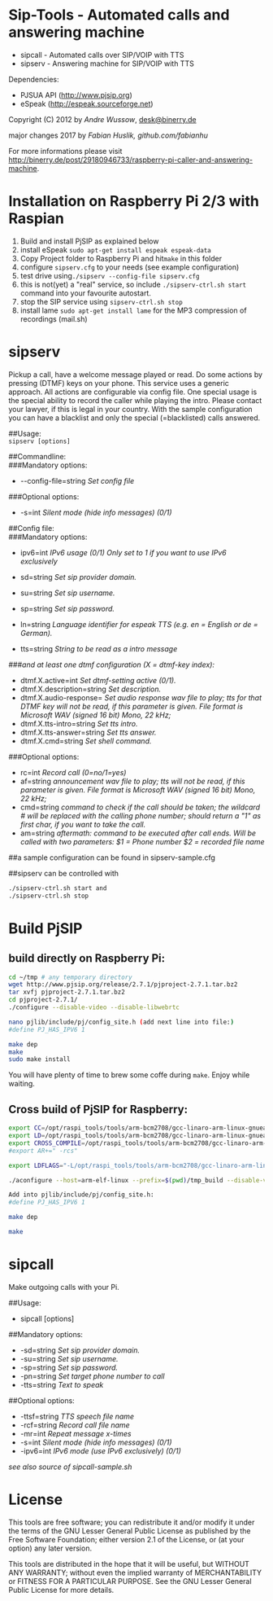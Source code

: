 Sip-Tools - Automated calls and answering machine
=================================================
- sipcall - Automated calls over SIP/VOIP with TTS
- sipserv - Answering machine for SIP/VOIP with TTS

Dependencies:
- PJSUA API (http://www.pjsip.org)
- eSpeak (http://espeak.sourceforge.net)

Copyright (C) 2012 by _Andre Wussow_, desk@binerry.de

major changes 2017 by _Fabian Huslik, github.com/fabianhu_

For more informations please visit http://binerry.de/post/29180946733/raspberry-pi-caller-and-answering-machine.

Installation on Raspberry Pi 2/3 with Raspian
=============================================
1. Build and install PjSIP as explained below
2. install eSpeak `sudo apt-get install espeak espeak-data`
2. Copy Project folder to Raspberry Pi and hit`make` in this folder
2. configure `sipserv.cfg` to your needs (see example configuration)
2. test drive using`./sipserv --config-file sipserv.cfg` 
2. this is not(yet) a "real" service, so include `./sipserv-ctrl.sh start` command into your favourite autostart.
2. stop the SIP service using `sipserv-ctrl.sh stop`
2. install lame `sudo apt-get install lame` for the MP3 compression of recordings (mail.sh)

sipserv
=======
Pickup a call, have a welcome message played or read.
Do some actions by pressing (DTMF) keys on your phone.
This service uses a generic approach. All actions are configurable via config file.
One special usage is the special ability to record the caller while playing the intro.
Please contact your lawyer, if this is legal in your country.
With the sample configuration you can have a blacklist and only the special (=blacklisted) calls answered.

##Usage:   
  `sipserv [options]`   

##Commandline:   
###Mandatory options:   
* --config-file=string   _Set config file_   

###Optional options:   
* -s=int       _Silent mode (hide info messages) (0/1)_   

##Config file:   
###Mandatory options:   
* ipv6=int	_IPv6 usage (0/1) Only set to 1 if you want to use IPv6 exclusively_
* sd=string   _Set sip provider domain._   
* su=string   _Set sip username._   
* sp=string   _Set sip password._   
* ln=string   _Language identifier for espeak TTS (e.g. en = English or de = German)._

* tts=string  _String to be read as a intro message_

###_and at least one dtmf configuration (X = dtmf-key index):_   
* dtmf.X.active=int           _Set dtmf-setting active (0/1)._   
* dtmf.X.description=string   _Set description._
* dtmf.X.audio-response=      _Set audio response wav file to play; tts for that DTMF key will not be read, if this parameter is given. File format is Microsoft WAV (signed 16 bit) Mono, 22 kHz;_
* dtmf.X.tts-intro=string     _Set tts intro._   
* dtmf.X.tts-answer=string    _Set tts answer._   
* dtmf.X.cmd=string           _Set shell command._   

###Optional options:   
* rc=int      _Record call (0=no/1=yes)_   
* af=string   _announcement wav file to play; tts will not be read, if this parameter is given. File format is Microsoft WAV (signed 16 bit) Mono, 22 kHz;_ 
* cmd=string  _command to check if the call should be taken; the wildcard # will be replaced with the calling phone number; should return a "1" as first char, if you want to take the call._
* am=string   _aftermath: command to be executed after call ends. Will be called with two parameters: $1 = Phone number $2 = recorded file name_

##a sample configuration can be found in sipserv-sample.cfg
  
##sipserv can be controlled with 
```bash
./sipserv-ctrl.sh start and 
./sipserv-ctrl.sh stop
```
Build PjSIP 
===========
build directly on Raspberry Pi:
--------------------------
```bash
cd ~/tmp # any temporary directory
wget http://www.pjsip.org/release/2.7.1/pjproject-2.7.1.tar.bz2
tar xvfj pjproject-2.7.1.tar.bz2
cd pjproject-2.7.1/
./configure --disable-video --disable-libwebrtc

nano pjlib/include/pj/config_site.h (add next line into file:)
#define PJ_HAS_IPV6 1

make dep 
make
sudo make install
```
You will have plenty of time to brew some coffe during `make`. Enjoy while waiting.

Cross build of PjSIP for Raspberry:
--------------------------

```sh
export CC=/opt/raspi_tools/tools/arm-bcm2708/gcc-linaro-arm-linux-gnueabihf-raspbian-x64/bin/arm-linux-gnueabihf-gcc
export LD=/opt/raspi_tools/tools/arm-bcm2708/gcc-linaro-arm-linux-gnueabihf-raspbian-x64/bin/arm-linux-gnueabihf-gcc
export CROSS_COMPILE=/opt/raspi_tools/tools/arm-bcm2708/gcc-linaro-arm-linux-gnueabihf-raspbian-x64/bin/arm-linux-gnueabihf-
#export AR+=" -rcs"

export LDFLAGS="-L/opt/raspi_tools/tools/arm-bcm2708/gcc-linaro-arm-linux-gnueabihf-raspbian-x64/lib/gcc/arm-linux-gnueabihf/4.8.3 -L/opt/raspi_tools/tools/arm-bcm2708/gcc-linaro-arm-linux-gnueabihf-raspbian-x64/arm-linux-gnueabihf/lib -ldl -lc"

./aconfigure --host=arm-elf-linux --prefix=$(pwd)/tmp_build --disable-video --disable-libwebrtc

Add into pjlib/include/pj/config_site.h:
#define PJ_HAS_IPV6 1

make dep

make
```

sipcall
=======
Make outgoing calls with your Pi.

##Usage:   
* sipcall [options]   

##Mandatory options:   
* -sd=string   _Set sip provider domain._   
* -su=string   _Set sip username._   
* -sp=string   _Set sip password._   
* -pn=string   _Set target phone number to call_   
* -tts=string  _Text to speak_   

##Optional options:   
* -ttsf=string _TTS speech file name_   
* -rcf=string  _Record call file name_   
* -mr=int      _Repeat message x-times_   
* -s=int       _Silent mode (hide info messages) (0/1)_   
* -ipv6=int    _IPv6 mode (use IPv6 exclusively) (0/1)_
  
_see also source of sipcall-sample.sh_


License
=======
This tools are free software; you can redistribute it and/or
modify it under the terms of the GNU Lesser General Public
License as published by the Free Software Foundation; either
version 2.1 of the License, or (at your option) any later version.

This tools are distributed in the hope that it will be useful,
but WITHOUT ANY WARRANTY; without even the implied warranty of
MERCHANTABILITY or FITNESS FOR A PARTICULAR PURPOSE. See the GNU
Lesser General Public License for more details.
